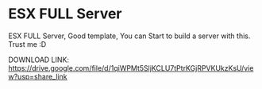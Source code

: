 # ESX FULL Server
ESX FULL Server, Good template, You can Start to build a server with this. Trust me :D

DOWNLOAD LINK: https://drive.google.com/file/d/1qiWPMt5SljKCLU7tPtrKGjRPVKUkzKsU/view?usp=share_link
